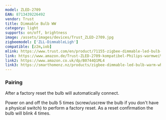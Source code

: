 ```yaml
---
model: ZLED-2709
EAN: 8713439226492
vendor: Trust
title: Dimmable Bulb WW
category: light
supports: on/off, brightness
image: /assets/images/devices/Trust_ZLED-2709.jpg
zigbeemodel: ['ZLL-DimmableLigh']
compatible: [z2m,iob]
mlink: https://www.trust.com/en/product/71155-zigbee-dimmable-led-bulb-zled-2709
link: https://www.amazon.de/Trust-ZLED-2709-kompatibel-Philips-warmwei%C3%9Fes/dp/B0744Q1ML4
link2: https://www.amazon.co.uk/dp/B0744Q1ML4
link3: https://smarthomenz.nz/products/zigbee-dimmable-led-bulb-warm-white
---
```

### Pairing
After a factory reset the bulb will automatically connect.

Power on and off the bulb 5 times (screw/uscrew the bulb if you don't have a physical switch)
to perform a factory reset.
As a reset confirmation the bulb will blink 4 times.
